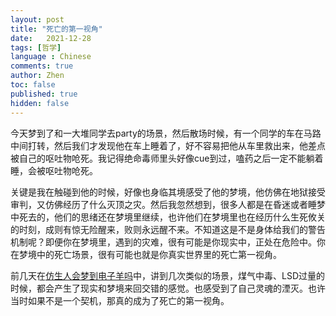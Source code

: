 ```yaml
---
layout: post
title: "死亡的第一视角"
date:   2021-12-28
tags: [哲学]
language : Chinese
comments: true
author: Zhen
toc: false
published: true
hidden: false
---
```

今天梦到了和一大堆同学去party的场景，然后散场时候，有一个同学的车在马路中间打转，然后我们才发现他在车上睡着了，好不容易把他从车里救出来，他差点被自己的呕吐物呛死。我记得绝命毒师里头好像cue到过，嗑药之后一定不能躺着睡，会被呕吐物呛死。

关键是我在触碰到他的时候，好像也身临其境感受了他的梦境，他仿佛在地狱接受审判，又仿佛经历了什么灭顶之灾。然后我忽然想到，很多人都是在昏迷或者睡梦中死去的，他们的思绪还在梦境里继续，也许他们在梦境里也在经历什么生死攸关的时刻，成则有惊无险醒来，败则永远醒不来。不知道这是不是身体给我们的警告机制呢？即便你在梦境里，遇到的灾难，很有可能是你现实中，正处在危险中。你在梦境中的死亡场景，很有可能也就是你真实世界里的死亡第一视角。

前几天在[仿生人会梦到电子羊吗](/仿生人会梦到电子羊吗)中，讲到几次类似的场景，煤气中毒、LSD过量的时候，都会产生了现实和梦境来回交错的感觉。也感受到了自己灵魂的湮灭。也许当时如果不是一个契机，那真的成为了死亡的第一视角。
<!--stackedit_data:
eyJoaXN0b3J5IjpbLTcxNDI1ODI0OV19
-->